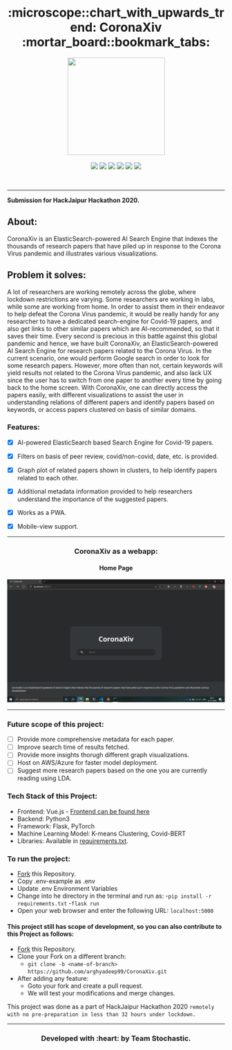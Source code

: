 
<h1 align="center">:microscope::chart_with_upwards_trend: CoronaXiv :mortar_board::bookmark_tabs:</h1>

<div align="center">

<img src="https://i.ibb.co/Hq8NTn3/coronaxiv-logo.png" width=225px height=225px/>

<br>

[![](https://img.shields.io/badge/Made_with-Flask-red?style=for-the-badge&logo=flask)](https://flask.palletsprojects.com/en/1.1.x/)
[![](https://img.shields.io/badge/Made_with-Python3-red?style=for-the-badge&logo=python)](https://www.python.org/ "Python3")
[![](https://img.shields.io/badge/Made_with-PyTorch-red?style=for-the-badge&logo=pytorch)](https://www.pytorch.org/ "PyTorch")
[![](https://img.shields.io/badge/Made_with-ElasticSearch-red?style=for-the-badge&logo=elasticsearch)](https://www.elastic.co/ "Elastic Search")
[![](https://img.shields.io/badge/Made_with-Vue.js-red?style=for-the-badge&logo=vue.js)](https://www.vue.js/ "Vue.js")
[![](https://img.shields.io/badge/Deployed_on-Heroku-red?style=for-the-badge&logo=heroku)](https://www.heroku.com/  "Heroku")

<br>

</div>

---

<b>Submission for HackJaipur Hackathon 2020.</b> 

<h2>About:</h2>

CoronaXiv is an ElasticSearch-powered AI Search Engine that indexes the thousands of research papers that have piled up in response to the Corona Virus pandemic and illustrates various visualizations.

<h2>Problem it solves:</h2>

A lot of researchers are working remotely across the globe, where lockdown restrictions are varying. Some researchers are working in labs, while some are working from home. In order to assist them in their endeavor to help defeat the Corona Virus pandemic, it would be really handy for any researcher to have a dedicated search-engine for Covid-19 papers, and also get links to other similar papers which are AI-recommended, so that it saves their time. Every second is precious in this battle against this global pandemic and hence, we have built CoronaXiv, an ElasticSearch-powered AI Search Engine for research papers related to the Corona Virus. 
In the current scenario, one would perform Google search in order to look for some research papers. However, more often than not, certain keywords will yield results not related to the Corona Virus pandemic, and also lack UX since the user has to switch from one paper to another every time by going back to the home screen. With CoronaXiv, one can directly access the papers easily, with different visualizations to assist the user in understanding relations of different papers and identify papers based on keywords, or access papers clustered on basis of similar domains. 

### Features:

* [x] AI-powered ElasticSearch based Search Engine for Covid-19 papers. 
* [x] Filters on basis of peer review, covid/non-covid, date, etc. is provided. 
* [x] Graph plot of related papers shown in clusters, to help identify papers related to each other.  
* [x] Additional metadata information provided to help researchers understand the importance of the suggested papers.  
* [x] Works as a PWA. 
* [x] Mobile-view support.


---

<h3 align="center">CoronaXiv as a webapp:</h3>

<div align="center">
<h4 align="center">Home Page</h4>
<img src="./screenshots/ss1.png" width=900px/>
<br>
</div>

---


### Future scope of this project:

* [ ] Provide more comprehensive metadata for each paper. 
* [ ] Improve search time of results fetched. 
* [ ] Provide more insights thorugh different graph visualizations. 
* [ ] Host on AWS/Azure for faster model deployment.
* [ ] Suggest more research papers based on the one you are currently reading using LDA.

### Tech Stack of this Project:

* Frontend: Vue.js - [Frontend can be found here](https://github.com/neelansh15/CoronaXiv) 
* Backend: Python3
* Framework: Flask, PyTorch
* Machine Learning Model: K-means Clustering, Covid-BERT
* Libraries: Available in [requirements.txt](https://github.com/arghyadeep99/CoronaXiv/blob/master/requirements.txt).

### To run the project:

* [Fork](https://github.com/arghyadeep99/CoronaXiv) this Repository.
* Copy .env-example as .env
* Update .env Environment Variables
* Change into he directory in the terminal and run as:
  -`pip install -r requirements.txt`
  -`flask run`
* Open your web browser and enter the following URL:
`localhost:5000`


#### This project still has scope of development, so you can also contribute to this Project as follows:
* [Fork](https://github.com/nachiketbhuta/exsports-analytics) this Repository.
* Clone your Fork on a different branch:
	* `git clone -b <name-of-branch> https://github.com/arghyadeep99/CoronaXiv.git`
* After adding any feature:
	* Goto your fork and create a pull request.
	* We will test your modifications and merge changes.

This project was done as a part of HackJaipur Hackathon 2020 `remotely with no pre-preparation in less than 32 hours under lockdown.`

---
<h3 align="center"><b>Developed with :heart: by Team Stochastic.</b></h1>

